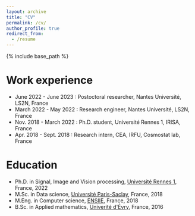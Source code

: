 ```yaml
---
layout: archive
title: "CV"
permalink: /cv/
author_profile: true
redirect_from:
  - /resume
---
```


{% include base_path %}


Work experience
======
* June 2022 - June 2023 : Postoctoral researcher, Nantes Université, LS2N, France
* March 2022 - May 2022 : Research engineer, Nantes Université, LS2N, France
* Nov. 2018 - March 2022 : Ph.D. student, Université Rennes 1, IRISA, France
* Apr. 2018 - Sept. 2018 : Research intern, CEA, IRFU, Cosmostat lab, France
  
Education
======
* Ph.D. in Signal, Image and Vision processing, [Université Rennes 1](https://www.univ-rennes1.fr/), France, 2022
* M.Sc. in Data science, [Université Paris-Saclay](https://www.universite-paris-saclay.fr/), France, 2018
* M.Eng. in Computer science, [ENSIIE](https://www.ensiie.fr/), France, 2018
* B.Sc. in Applied mathematics, [Univerité d'Évry](https://www.univ-evry.fr/accueil.html), France, 2016
